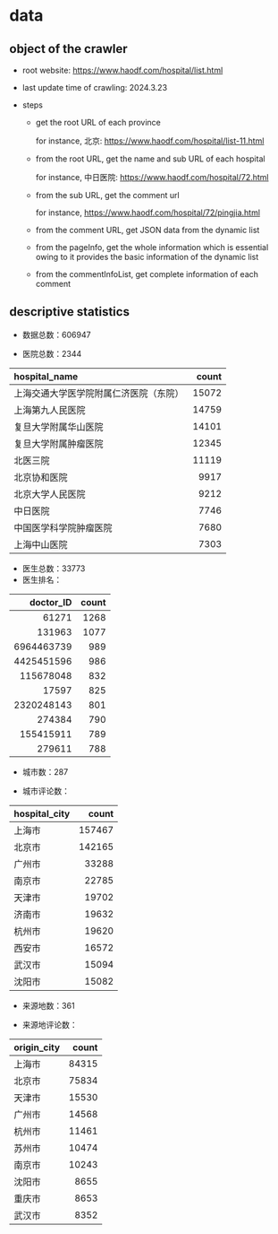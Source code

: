 # data


## object of the crawler

- root website: https://www.haodf.com/hospital/list.html

- last update time of crawling: 2024.3.23

- steps

  - get the  root URL of each province

    for instance, 北京: https://www.haodf.com/hospital/list-11.html

  - from the root URL, get the name and sub URL of each hospital

    for instance, 中日医院: https://www.haodf.com/hospital/72.html

  - from the sub URL, get the comment url

    for instance, https://www.haodf.com/hospital/72/pingjia.html

  - from the comment URL, get JSON data from the dynamic list

  - from the pageInfo, get the whole information which is essential owing to it provides the basic information of the dynamic list

  - from the commentInfoList, get complete information of each comment



## descriptive statistics

- 数据总数：606947

- 医院总数：2344

| hospital_name                          | count |
| :------------------------------------- | ----: |
| 上海交通大学医学院附属仁济医院（东院） | 15072 |
| 上海第九人民医院                       | 14759 |
| 复旦大学附属华山医院                   | 14101 |
| 复旦大学附属肿瘤医院                   | 12345 |
| 北医三院                               | 11119 |
| 北京协和医院                           |  9917 |
| 北京大学人民医院                       |  9212 |
| 中日医院                               |  7746 |
| 中国医学科学院肿瘤医院                |  7680 |
| 上海中山医院                           |  7303 |



- 医生总数：33773
- 医生排名：

|  doctor_ID | count |
| ---------: | ----: |
|      61271 |  1268 |
|     131963 |  1077 |
| 6964463739 |   989 |
| 4425451596 |   986 |
|  115678048 |   832 |
|      17597 |   825 |
| 2320248143 |   801 |
|     274384 |   790 |
|  155415911 |   789 |
|     279611 |   788 |

- 城市数：287

- 城市评论数：

| hospital_city |  count |
| :------------ | -----: |
| 上海市        | 157467 |
| 北京市        | 142165 |
| 广州市        |  33288 |
| 南京市        |  22785 |
| 天津市        |  19702 |
| 济南市        |  19632 |
| 杭州市        |  19620 |
| 西安市        |  16572 |
| 武汉市        |  15094 |
| 沈阳市        |  15082 |



- 来源地数：361

- 来源地评论数：

| origin_city | count |
| :---------- | ----: |
| 上海市      | 84315 |
| 北京市      | 75834 |
| 天津市      | 15530 |
| 广州市      | 14568 |
| 杭州市      | 11461 |
| 苏州市      | 10474 |
| 南京市      | 10243 |
| 沈阳市      |  8655 |
| 重庆市      |  8653 |
| 武汉市      |  8352 |
